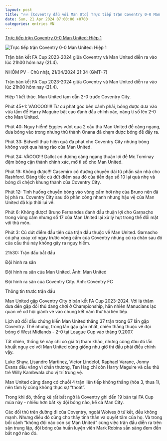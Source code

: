 ```yaml
---
layout: post
title: "🔥🔥 [Coventry đấu với Man Utd] Trực tiếp trận Coventry 0-0 Man United: Hiệp 1"
date: Sun, 21 Apr 2024 07:00:00 +0700
categories: entries VN
---
```

[Trực tiếp trận Coventry 0-0 Man United: Hiệp 1](https://laodong.vn/bong-da-quoc-te/truc-tiep-tran-coventry-0-0-man-united-hiep-1-1330368.ldo)

![Trực tiếp trận Coventry 0-0 Man United: Hiệp 1](https://media-cdn-v2.laodong.vn/storage/newsportal/2024/4/21/1330368/Man-United-1.jpg?w=800&h=420&crop=auto&scale=both)

Trận bán kết FA Cup 2023-2024 giữa Coventry và Man United diễn ra vào lúc 21h00 hôm nay (21.4).

NHÓM PV - Chủ nhật, 21/04/2024 21:34 (GMT+7)

Trận bán kết FA Cup 2023-2024 giữa Coventry và Man United diễn ra vào lúc 21h00 hôm nay (21.4).

Hiệp 1 kết thúc. Man United tạm dẫn 2-0 trước Coventry City.

Phút 45+1: VÀOOOO!!!! Từ cú phát góc bên cánh phải, bóng được đưa vào vừa tầm để Harry Maguire bật cao đánh đầu chính xác, nâng tỉ số lên 2-0 cho Man United.

Phút 40: Nguy hiểm! Eggles vượt qua 2 cầu thủ Man United để căng ngang, đưa bóng vào trong nhưng thủ thành Onana đã chạm được bóng để đẩy ra.

Phút 33: Bidwell thực hiện quả đá phạt cho Coventry City nhưng bóng không vượt qua hàng rào của Man United.

Phút 24: VÀOOO!!! Dallot có đường căng ngang thuận lợi để Mc.Tominay đệm bóng cận thành chính xác, mở tỉ số cho Man United.

Phút 19: Không được!!! Casemiro có đường chuyền dài từ phần sân nhà cho Rashford. Đáng tiếc cú dứt điểm sau đó của tiền đạo số 10 lại quá nhẹ và bóng đi chệch khung thành của Coventry City.

Phút 12: Tình huống chuyền bóng vào vòng cấm hơi nhẹ của Bruno nên đã bị phá ra. Coventry City sau đó phản công nhanh nhưng hậu vệ của Man United đã kịp thời lui về.

Phút 6: Không được! Bruno Fernandes đánh đầu thuận lợi cho Garnacho trong vòng cấm nhưng số 17 của Man United lại xử lý hụt trong thế đối mặt với thủ môn.

​​​​Phút 3: Cú dứt điểm đầu tiên của trận đấu thuộc về Man United. Garnacho có pha xoay xở ngay trước vòng cấm của Coventry nhưng cú ra chân sau đó của cầu thủ này không gây ra nguy hiểm.

21h30: Trận đấu bắt đầu

Đội hình ra sân

Đội hình ra sân của Man United. Ảnh: Man United

Đội hình ra sân của Coventry City. Ảnh: Coventry FC

Thông tin trước trận đấu

Man United gặp Coventry City ở bán kết FA Cup 2023-2024. Với lá thăm đưa đến gặp đối thủ đang chơi ở Championship, hẳn nhiên Manucians lạc quan về cơ hội giành vé vào chung kết năm thứ hai liên tiếp.

Lịch sử đối đầu chứng kiến Man United thắng 37 trận trong 67 lần gặp Coventry. Thế nhưng, trong lần gặp gần nhất, chiến thắng thuộc về đội bóng ở West Midlands - 2-0 tại League Cup vào tháng 9.2007.

Tất nhiên, thống kê này chỉ có giá trị tham khảo, nhưng cũng đâu đó lẩn khuất nguy cơ với Man United cũng giống như giờ thi đấu phải điều chỉnh vậy.

Luke Shaw, Lisandro Martinez, Victor Lindelof, Raphael Varane, Jonny Evans đều vắng vì chấn thương, Ten Hag chỉ còn Harry Maguire và cầu thủ trẻ Willy Kambwala cho vị trí trung vệ.

Man United cũng đang có chuỗi 4 trận liên tiếp không thắng (hòa 3, thua 1), nên tâm lý cũng không thực sự “thoát”.

Trong khi đó, thống kê rất bất ngờ là Coventry ghi đến 19 bàn tại FA Cup mùa này - nhiều hơn bất kỳ đội bóng nào, kể cả Man City.

Các đối thủ trên đường đi của Coventry, ngoài Wolves ở tứ kết, đều không mạnh. Nhưng điều đó cũng cho thấy tinh thần và quyết tâm của họ. Và trong bối cảnh “không đội nào còn sợ Man United” cùng việc trận đấu diễn ra trên sân trung lập, đội bóng của huấn luyện viên Mark Robins sẵn sàng đem đến bất ngờ nào đó.

